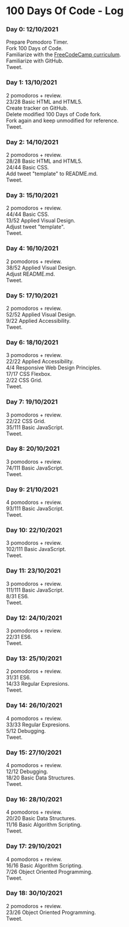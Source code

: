 # 100 Days Of Code - Log

### Day 0: 12/10/2021
Prepare Pomodoro Timer.  
Fork 100 Days of Code.  
Familiarize with the [FreeCodeCamp curriculum](https://www.freecodecamp.org/learn).  
Familiarize with GitHub.  
Tweet.

### Day 1: 13/10/2021
2 pomodoros + review.  
23/28 Basic HTML and HTML5.  
Create tracker on GitHub.  
Delete modified 100 Days of Code fork.  
Fork again and keep unmodified for reference.  
Tweet.

### Day 2: 14/10/2021
2 pomodoros + review.  
28/28 Basic HTML and HTML5.  
24/44 Basic CSS.  
Add tweet "template" to README.md.  
Tweet.

### Day 3: 15/10/2021
2 pomodoros + review.  
44/44 Basic CSS.  
13/52 Applied Visual Design.  
Adjust tweet "template".  
Tweet.

### Day 4: 16/10/2021
2 pomodoros + review.  
38/52 Applied Visual Design.  
Adjust README.md.  
Tweet.

### Day 5: 17/10/2021
2 pomodoros + review.  
52/52 Applied Visual Design.  
9/22 Applied Accessibility.  
Tweet.

### Day 6: 18/10/2021
3 pomodoros + review.  
22/22 Applied Accessibility.  
4/4 Responsive Web Design Principles.  
17/17 CSS Flexbox.  
2/22 CSS Grid.  
Tweet.

### Day 7: 19/10/2021
3 pomodoros + review.  
22/22 CSS Grid.  
35/111 Basic JavaScript.  
Tweet.

### Day 8: 20/10/2021
3 pomodoros + review.  
74/111 Basic JavaScript.  
Tweet.

### Day 9: 21/10/2021
4 pomodoros + review.  
93/111 Basic JavaScript.  
Tweet.

### Day 10: 22/10/2021
3 pomodoros + review.  
102/111 Basic JavaScript.  
Tweet.

### Day 11: 23/10/2021
3 pomodoros + review.  
111/111 Basic JavaScript.  
8/31 ES6.  
Tweet.

### Day 12: 24/10/2021
3 pomodoros + review.  
22/31 ES6.  
Tweet.

### Day 13: 25/10/2021
2 pomodoros + review.  
31/31 ES6.  
14/33 Regular Expresions.  
Tweet.

### Day 14: 26/10/2021
4 pomodoros + review.  
33/33 Regular Expresions.  
5/12 Debugging.  
Tweet.

### Day 15: 27/10/2021
4 pomodoros + review.  
12/12 Debugging.  
18/20 Basic Data Structures.  
Tweet.

### Day 16: 28/10/2021
4 pomodoros + review.  
20/20 Basic Data Structures.  
11/16 Basic Algorithm Scripting.  
Tweet.

### Day 17: 29/10/2021
4 pomodoros + review.  
16/16 Basic Algorithm Scripting.  
7/26 Object Oriented Programming.  
Tweet.

### Day 18: 30/10/2021
2 pomodoros + review.  
23/26 Object Oriented Programming.  
Tweet.
